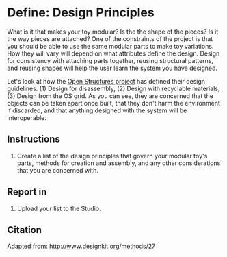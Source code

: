 # Define: Design Principles

What is it that makes your toy modular? Is the the shape of the pieces? Is it the way pieces are attached? One of the constraints of the project is that you should be able to use the same modular parts to make toy variations. How they will vary will depend on what attributes define the design. Design for consistency with attaching parts together, reusing structural patterns, and reusing shapes will help the user learn the system you have designed.

Let's look at how the [Open Structures project](http://beta.openstructures.net/pages/9) has defined their design guidelines. (1) Design for disassembly, (2) Design with recyclable materials, (3) Design from the OS grid. As you can see, they are concerned that the objects can be taken apart once built, that they don't harm the environment if discarded, and that anything designed with the system will be interoperable.

## Instructions
1. Create a list of the design principles that govern your modular toy's parts, methods for creation and assembly, and any other considerations that you are concerned with.

## Report in

1. Upload your list to the Studio.

## Citation
Adapted from: http://www.designkit.org/methods/27